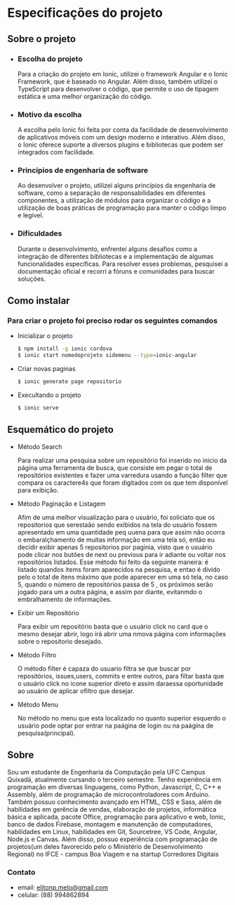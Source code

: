 # Especificações do projeto

## Sobre o projeto

* ### Escolha do projeto
    <p>Para a criação do projeto em Ionic, utilizei o framework Angular e o Ionic Framework, que é baseado no Angular. Além disso, também utilizei o TypeScript para desenvolver o código, que permite o uso de tipagem estática e uma melhor organização do código.</p>

* ### Motivo da escolha
    <p>A escolha pelo Ionic foi feita por conta da facilidade de desenvolvimento de aplicativos móveis com um design moderno e interativo. Além disso, o Ionic oferece suporte a diversos plugins e bibliotecas que podem ser integrados com facilidade.</p>
* ### Princípios de engenharia de software
    <p>Ao desenvolver o projeto, utilizei alguns princípios da engenharia de software, como a separação de responsabilidades em diferentes componentes, a utilização de módulos para organizar o código e a utilização de boas práticas de programação para manter o código limpo e legível.</p>
* ### Dificuldades
    <p>Durante o desenvolvimento, enfrentei alguns desafios como a integração de diferentes bibliotecas e a implementação de algumas funcionalidades específicas. Para resolver esses problemas, pesquisei a documentação oficial e recorri a fóruns e comunidades para buscar soluções. </p>

## Como instalar
### Para criar o projeto foi preciso rodar os seguintes comandos

* Inicializar o projeto

    ```bash
    $ npm install -g ionic cordova
    $ ionic start nomedoprojeto sidemenu --type=ionic-angular
    ```
* Criar novas paginas

    ```bash
    $ ionic generate page repositorio
    ```
* Execultando o projeto
    ```bash
    $ ionic serve
    ```
## Esquemático do projeto

* Método Search
    <p>Para realizar uma pesquisa sobre um repositório foi inserido no inicio da página uma ferramenta de busca, que consiste em pegar o total de repositórios existentes  e fazer uma varredura usando a função filter que compara os caractere4s que foram digitados com os que tem disponível para exibição.</p>
* Método Paginação e Listagem
    <p>Afim de uma melhor visualização para o usuário, foi soliciato que os repositorios que serestaão sendo exibidos na tela do usuário fossem apresentado em uma quantidade peq   uuena para que assim não ocorra o embaralçhamento de muitas informação em uma tela só, então eu decidir exibir apenas 5 repositorios por paginia, visto que o usuário pode clicar nos butões de next ou previous para ir adiante ou voltar nos repositórios listados. Esse método foi feito da seguinte maneira: é listado quandos items foram aparecidos na pesquisa, e entao é divido pelo o total  de itens máximo que pode aparecer em uma só tela, no caso 5, quando o número de repositórios passa de 5 , os próximos serão jogado para um a outra página, e assim por diante, evitanmdo o embralhamento de informações.</p>
* Exibir um Repositório
    <p>Para exibir um repositório basta que o usuário click no card que o mesmo desejar abrir, logo irá abrir uma nmova página com informações sobre o repositorio desejado.</p>
* Método Filtro
    <p>O método filter  é capaza do usuario filtra se que buscar por repositórios, issues,users, commits e entre outros, para filtar basta que o usuário click no icone superior direto e assim daraessa oportunidade ao usuário de aplicar ofiltro que desejar.</p>
* Método Menu
    <p>No método no menu  que esta localizado no quanto superior esquerdo o usuário pode optar por entrar na paágina de login ou na paágina de pesquisa(principal).</p>
## Sobre
<p>Sou um estudante de Engenharia da Computação pela UFC Campus Quixadá, atualmente cursando o terceiro semestre. Tenho experiência em programação em diversas linguagens, como Python, Javascript,  C, C++ e Assembly, além de programação de microcontroladores com Arduino. Também possuo conhecimento avançado em HTML, CSS e Sass, além de habilidades em gerência de vendas, elaboração de projetos, informática básica e aplicada, pacote Office, programação para aplicativo e web, Ionic, banco de dados Firebase, montagem e manutenção de computadores, habilidades em Linux, habilidades em Git, Sourcetree, VS Code, Angular, Node.js e Canvas. Além disso, possuo experiência com programação de projetos(um deles favorecido pelo o Ministério de Desenvolvimento Regional) no IFCE - campus Boa Viagem e na startup Corredores Digitais</p>

### Contato
* email: elitonp.melo@gmail.com
* celular: (88) 994862894 